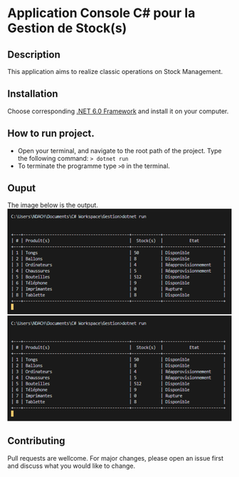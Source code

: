 # Application Console C# pour la Gestion de Stock(s)

## Description

This application aims to realize classic operations on Stock Management.

## Installation

Choose corresponding [.NET 6.0 Framework](https://dotnet.microsoft.com/en-us/download) and install it on your computer.

## How to run project.

* Open your terminal, and navigate to the root path of the project. Type the following command: ```>
dotnet run```
* To terminate the programme type ```>0``` in the terminal.

## Ouput

The image below is the output.
<img src="./output.png">
![img](./output.PNG)

## Contributing

Pull requests are wellcome. For major changes, please open an issue first and discuss what you would like to change.